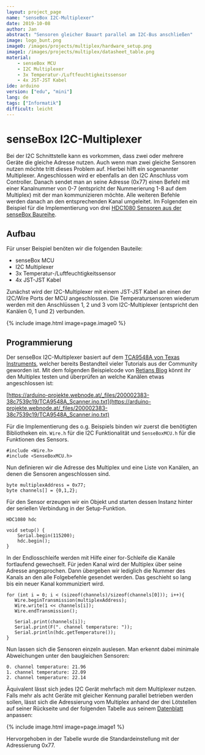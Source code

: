 ```yaml
---
layout: project_page
name: "senseBox I2C-Multiplexer"
date: 2019-10-08
author: Jan
abstract: "Sensoren gleicher Bauart parallel am I2C-Bus anschließen"
image: logo_bunt.png
image0: /images/projects/multiplex/hardware_setup.png
image1: /images/projects/multiplex/datasheet_table.png
material:
    - senseBox MCU
    - I2C Multiplexer
    - 3x Temperatur-/Luftfeuchtigkeitssensor
    - 4x JST-JST Kabel
ide: arduino
version: ["edu", "mini"]
lang: de
tags: ["Informatik"]
difficult: leicht
---
```

# senseBox I2C-Multiplexer
Bei der I2C Schnittstelle kann es vorkommen, dass zwei oder mehrere Geräte die gleiche Adresse nutzen. Auch wenn man zwei gleiche Sensoren nutzen möchte tritt dieses Problem auf. Hierbei hilft ein sogenannter Multiplexer. Angeschlossen wird er ebenfalls an den I2C Anschluss vom Controller. Danach sendet man an seine Adresse (0x77) einen Befehl mit einer Kanalnummer von 0-7 (entspricht der Nummerierung 1-8 auf dem Multiplex) mit der man kommunizieren möchte. Alle weiteren Befehle werden danach an den entsprechenden Kanal umgeleitet. 
Im Folgenden ein Beispiel für die Implementierung von drei [HDC1080 Sensoren aus der senseBox Baureihe](https://sensebox.kaufen/product/temperatur-luftfeuchte). 

## Aufbau
Für unser Beispiel benöten wir die folgenden Bauteile:
- senseBox MCU
- I2C Multiplexer
- 3x Temperatur-/Luftfeuchtigkeitssensor
- 4x JST-JST Kabel

Zunächst wird der I2C-Multiplexer mit einem JST-JST Kabel an einen der I2C/Wire Ports der MCU angeschlossen. Die Temperatursensoren wiederum werden mit den Anschlüssen 1, 2 und 3 vom I2C-Multiplexer (entspricht den Kanälen 0, 1 und 2) verbunden.

{% include image.html image=page.image0 %}


## Programmierung
Der senseBox I2C-Multiplexer basiert auf dem [TCA9548A von Texas Instruments](http://www.ti.com/product/TCA9548A), welcher bereits Bestandteil vieler Tutorials aus der Community geworden ist. Mit dem folgenden Beispielcode von [Retians Blog](https://arduino-projekte.webnode.at/meine-libraries/i2c-multiplexer-tca9548a/) könnt ihr den Multiplex testen und überprüfen an welche Kanälen etwas angeschlossen ist:

[https://arduino-projekte.webnode.at/_files/200002383-38c7539c19/TCA9548A_Scanner.ino.txt](https://arduino-projekte.webnode.at/_files/200002383-38c7539c19/TCA9548A_Scanner.ino.txt)

Für die Implementierung des o.g. Beispiels binden wir zuerst die benötigten Bibliotheken ein. `Wire.h` für die I2C Funktionalität und `SenseBoxMCU.h` für die Funktionen des Sensors. 

```
#include <Wire.h>
#include <SenseBoxMCU.h>
```

Nun definieren wir die Adresse des Multiplex und eine Liste von Kanälen, an denen die Sensoren angeschlossen sind. 

```
byte multiplexAddress = 0x77;
byte channels[] = {0,1,2};
```

Für den Sensor erzeugen wir ein Objekt und starten dessen Instanz hinter der seriellen Verbindung in der Setup-Funktion.

```
HDC1080 hdc

void setup() {
    Serial.begin(115200);
    hdc.begin();
}
```

In der Endlosschleife werden mit Hilfe einer for-Schleife die Kanäle fortlaufend gewechselt. Für jeden Kanal wird der Multiplex über seine Adresse angesprochen. Dann übergeben wir lediglich die Nummer des Kanals an den alle Folgebefehle gesendet werden. Das geschieht so lang bis ein neuer Kanal kommuniziert wird. 

```
for (int i = 0; i < (sizeof(channels)/sizeof(channels[0])); i++){
   Wire.beginTransmission(multiplexAddress);
   Wire.write(1 << channels[i]);
   Wire.endTransmission();

   Serial.print(channels[i]);
   Serial.print(F(". channel temperature: "));
   Serial.println(hdc.getTemperature());
}
```

Nun lassen sich die Sensoren einzeln auslesen. Man erkennt dabei minimale Abweichungen unter den baugleichen Sensoren: 

```
0. channel temperature: 21.96
1. channel temperature: 22.09
2. channel temperature: 22.14
```

Äquivalent lässt sich jedes I2C Gerät mehrfach mit dem Multiplexer nutzen. Falls mehr als acht Geräte mit gleicher Kennung parallel betrieben werden sollen, lässt sich die Adressierung vom Multiplex anhand der drei Lötstellen auf seiner Rückseite und der folgenden Tabelle aus seinem [Datenblatt](http://www.ti.com/lit/ds/symlink/tca9548a.pdf) anpassen:

{% include image.html image=page.image1 %}

Hervorgehoben in der Tabelle wurde die Standardeinstellung mit der Adressierung 0x77.
